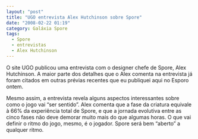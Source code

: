 ```yaml
---
layout: "post"
title: "UGO entrevista Alex Hutchinson sobre Spore"
date: "2008-02-22 01:19"
category: Galáxia Spore
tags:
  - Spore
  - entrevistas
  - Alex Hutchinson
---
```

O site UGO publicou uma entrevista com o designer chefe de Spore, Alex Hutchinson. A maior parte dos detalhes que o Alex comenta na entrevista já foram citados em outras prévias recentes que eu publiquei aqui no Esporo ontem.

Mesmo assim, a entrevista revela alguns aspectos interessantes sobre como o jogo vai “ser sentido”. Alex comenta que a fase da criatura equivale à 66% da experiência total de Spore, e que a jornada evolutiva entre as cinco fases não deve demorar muito mais do que algumas horas. O que vai definir o ritmo do jogo, mesmo, é o jogador. Spore será bem “aberto” a qualquer ritmo.
